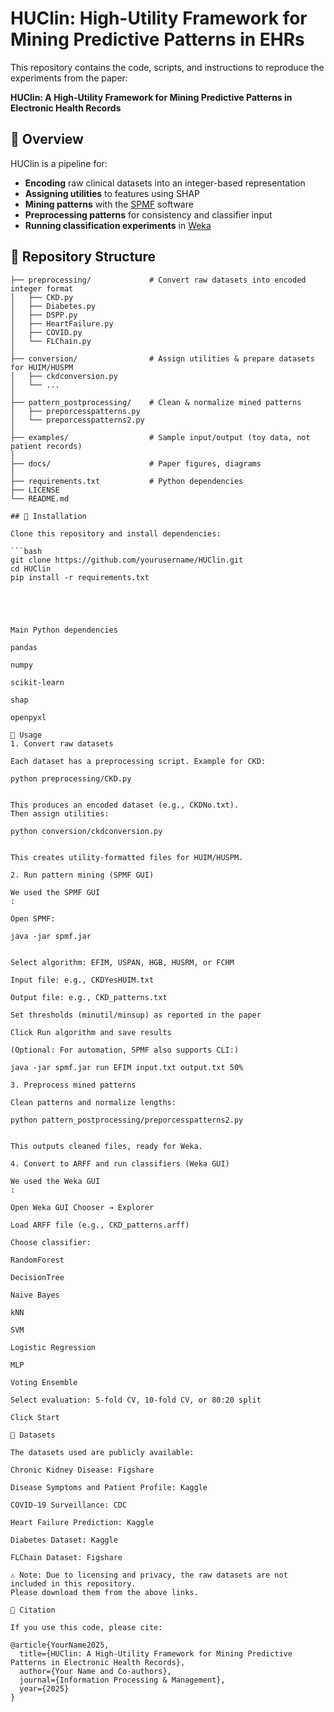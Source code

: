 # HUClin: High-Utility Framework for Mining Predictive Patterns in EHRs

This repository contains the code, scripts, and instructions to reproduce the experiments from the paper:

**HUClin: A High-Utility Framework for Mining Predictive Patterns in Electronic Health Records**

## 🔹 Overview

HUClin is a pipeline for:

- **Encoding** raw clinical datasets into an integer-based representation  
- **Assigning utilities** to features using SHAP  
- **Mining patterns** with the [SPMF](http://www.philippe-fournier-viger.com/spmf/) software  
- **Preprocessing patterns** for consistency and classifier input  
- **Running classification experiments** in [Weka](https://www.cs.waikato.ac.nz/ml/weka/)  

## 🔹 Repository Structure
```HUClin/
├── preprocessing/             # Convert raw datasets into encoded integer format
│   ├── CKD.py
│   ├── Diabetes.py
│   ├── DSPP.py
│   ├── HeartFailure.py
│   ├── COVID.py
│   └── FLChain.py
│
├── conversion/                # Assign utilities & prepare datasets for HUIM/HUSPM
│   ├── ckdconversion.py
│   └── ...
│
├── pattern_postprocessing/    # Clean & normalize mined patterns
│   ├── preporcesspatterns.py
│   └── preporcesspatterns2.py
│
├── examples/                  # Sample input/output (toy data, not patient records)
│
├── docs/                      # Paper figures, diagrams
│
├── requirements.txt           # Python dependencies
├── LICENSE
└── README.md

## 🔹 Installation

Clone this repository and install dependencies:

```bash
git clone https://github.com/yourusername/HUClin.git
cd HUClin
pip install -r requirements.txt





Main Python dependencies

pandas

numpy

scikit-learn

shap

openpyxl

🔹 Usage
1. Convert raw datasets

Each dataset has a preprocessing script. Example for CKD:

python preprocessing/CKD.py


This produces an encoded dataset (e.g., CKDNo.txt).
Then assign utilities:

python conversion/ckdconversion.py


This creates utility-formatted files for HUIM/HUSPM.

2. Run pattern mining (SPMF GUI)

We used the SPMF GUI
:

Open SPMF:

java -jar spmf.jar


Select algorithm: EFIM, USPAN, HGB, HUSRM, or FCHM

Input file: e.g., CKDYesHUIM.txt

Output file: e.g., CKD_patterns.txt

Set thresholds (minutil/minsup) as reported in the paper

Click Run algorithm and save results

(Optional: For automation, SPMF also supports CLI:)

java -jar spmf.jar run EFIM input.txt output.txt 50%

3. Preprocess mined patterns

Clean patterns and normalize lengths:

python pattern_postprocessing/preporcesspatterns2.py


This outputs cleaned files, ready for Weka.

4. Convert to ARFF and run classifiers (Weka GUI)

We used the Weka GUI
:

Open Weka GUI Chooser → Explorer

Load ARFF file (e.g., CKD_patterns.arff)

Choose classifier:

RandomForest

DecisionTree

Naive Bayes

kNN

SVM

Logistic Regression

MLP

Voting Ensemble

Select evaluation: 5-fold CV, 10-fold CV, or 80:20 split

Click Start

🔹 Datasets

The datasets used are publicly available:

Chronic Kidney Disease: Figshare

Disease Symptoms and Patient Profile: Kaggle

COVID-19 Surveillance: CDC

Heart Failure Prediction: Kaggle

Diabetes Dataset: Kaggle

FLChain Dataset: Figshare

⚠️ Note: Due to licensing and privacy, the raw datasets are not included in this repository.
Please download them from the above links.

🔹 Citation

If you use this code, please cite:

@article{YourName2025,
  title={HUClin: A High-Utility Framework for Mining Predictive Patterns in Electronic Health Records},
  author={Your Name and Co-authors},
  journal={Information Processing & Management},
  year={2025}
}
